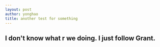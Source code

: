 ```yaml
---
layout: post
author: yonghao
title: another test for something
---
```


## I don't know what r we doing. I just follow Grant.